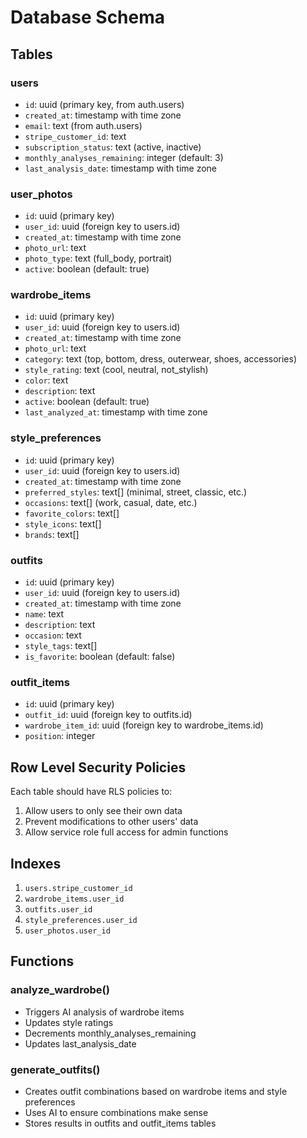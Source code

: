 # Database Schema

## Tables

### users
- `id`: uuid (primary key, from auth.users)
- `created_at`: timestamp with time zone
- `email`: text (from auth.users)
- `stripe_customer_id`: text
- `subscription_status`: text (active, inactive)
- `monthly_analyses_remaining`: integer (default: 3)
- `last_analysis_date`: timestamp with time zone

### user_photos
- `id`: uuid (primary key)
- `user_id`: uuid (foreign key to users.id)
- `created_at`: timestamp with time zone
- `photo_url`: text
- `photo_type`: text (full_body, portrait)
- `active`: boolean (default: true)

### wardrobe_items
- `id`: uuid (primary key)
- `user_id`: uuid (foreign key to users.id)
- `created_at`: timestamp with time zone
- `photo_url`: text
- `category`: text (top, bottom, dress, outerwear, shoes, accessories)
- `style_rating`: text (cool, neutral, not_stylish)
- `color`: text
- `description`: text
- `active`: boolean (default: true)
- `last_analyzed_at`: timestamp with time zone

### style_preferences
- `id`: uuid (primary key)
- `user_id`: uuid (foreign key to users.id)
- `created_at`: timestamp with time zone
- `preferred_styles`: text[] (minimal, street, classic, etc.)
- `occasions`: text[] (work, casual, date, etc.)
- `favorite_colors`: text[]
- `style_icons`: text[]
- `brands`: text[]

### outfits
- `id`: uuid (primary key)
- `user_id`: uuid (foreign key to users.id)
- `created_at`: timestamp with time zone
- `name`: text
- `description`: text
- `occasion`: text
- `style_tags`: text[]
- `is_favorite`: boolean (default: false)

### outfit_items
- `id`: uuid (primary key)
- `outfit_id`: uuid (foreign key to outfits.id)
- `wardrobe_item_id`: uuid (foreign key to wardrobe_items.id)
- `position`: integer

## Row Level Security Policies

Each table should have RLS policies to:
1. Allow users to only see their own data
2. Prevent modifications to other users' data
3. Allow service role full access for admin functions

## Indexes

1. `users.stripe_customer_id`
2. `wardrobe_items.user_id`
3. `outfits.user_id`
4. `style_preferences.user_id`
5. `user_photos.user_id`

## Functions

### analyze_wardrobe()
- Triggers AI analysis of wardrobe items
- Updates style ratings
- Decrements monthly_analyses_remaining
- Updates last_analysis_date

### generate_outfits()
- Creates outfit combinations based on wardrobe items and style preferences
- Uses AI to ensure combinations make sense
- Stores results in outfits and outfit_items tables 